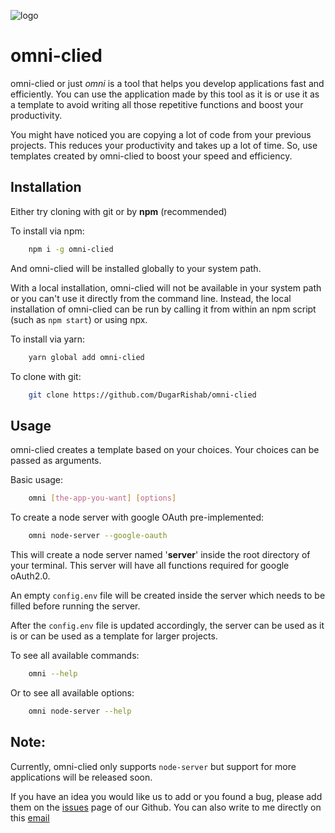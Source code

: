 ![logo](https://github.com/DugarRishab/omni/assets/omni%20logo/omni-high-resolution-logo-black-on-transparent-background.png)
# omni-clied

omni-clied or just *omni* is a tool that helps you develop applications fast and efficiently. You can use the application made by this tool as it is or use it as a template to avoid writing all those repetitive functions and boost your productivity.

You might have noticed you are copying a lot of code from your previous projects. This reduces your productivity and takes up a lot of time. So, use templates created by omni-clied to boost your speed and efficiency. 

## Installation 

Either try cloning with git or by **npm** (recommended)

To install via npm:
```sh
	npm i -g omni-clied
```
And omni-clied will be installed globally to your system path. 

With a local installation, omni-clied will not be available in your system path or you can't use it directly from the command line. Instead, the local installation of omni-clied can be run by calling it from within an npm script (such as `npm start`) or using npx.

To install via yarn: 
```sh
	yarn global add omni-clied
```
To clone with git: 
```sh
	git clone https://github.com/DugarRishab/omni-clied
```

## Usage

omni-clied creates a template based on your choices. Your choices can be passed as arguments. 

Basic usage: 
```sh
	omni [the-app-you-want] [options]
```

To create a node server with google OAuth pre-implemented: 
```sh
	omni node-server --google-oauth
```
This will create a node server named '**server**' inside the root directory of your terminal. This server will have all functions required for google oAuth2.0.

An empty `config.env` file will be created inside the server which needs to be filled before running the server.

After the `config.env` file is updated accordingly, the server can be used as it is or can be used as a template for larger projects. 

To see all available commands:
```sh
	omni --help
```
Or to see all available options: 
```sh
	omni node-server --help
```

## Note: 

Currently, omni-clied only supports `node-server` but support for more applications will be released soon. 

If you have an idea you would like us to add or you found a bug, please add them on the [issues](https://github.com/DugarRishab/omni-clied/issues) page of our Github. You can also write to me directly on this [email](mailto:www.anitadugar9163@gmail.com)

